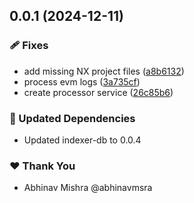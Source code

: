 ## 0.0.1 (2024-12-11)

### 🩹 Fixes

- add missing NX project files ([a8b6132](https://github.com/abhinavmsra/indexer-rs/commit/a8b6132))
- process evm logs ([3a735cf](https://github.com/abhinavmsra/indexer-rs/commit/3a735cf))
- create processor service ([26c85b6](https://github.com/abhinavmsra/indexer-rs/commit/26c85b6))

### 🧱 Updated Dependencies

- Updated indexer-db to 0.0.4

### ❤️ Thank You

- Abhinav Mishra @abhinavmsra